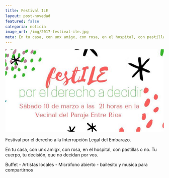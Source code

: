 ```yaml
---
title: Festival ILE
layout: post-novedad
featured: false
categoria: noticia
image_url: /img/2017-festival-ile.jpg
meta: En tu casa, con unx amigx, con rosa, en el hospital, con pastillas o no. Tu cuerpo, tu decisión, que no decidan por vos.
---
```



<div style="position: relative;">
	<div class="gallery col-3">
		<a style="width: 100%;" href="/img/2017-festival-ile.jpg" data-fancybox="images" data-srcset="/img/2017-festival-ile.jpg" class="item-gallery">
			<img src="/img/2017-festival-ile.jpg" />
		</a>
	</div>
</div>

Festival por el derecho a la Interrupción Legal del Embarazo.

En tu casa, con unx amigx, con rosa, en el hospital, con pastillas o no. Tu cuerpo, tu decisión, que no decidan por vos.

Buffet - Artistas locales - Micrófono abierto - bailesito y musica para compartirnos